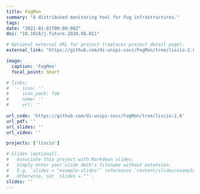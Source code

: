 ```yaml
---
title: FogMon
summary: "A distributed monitoring tool for Fog infrastructures."
tags:
date: "2021-01-01T00:00:00Z"
doi: "10.1016/j.future.2020.08.011"

# Optional external URL for project (replaces project detail page).
external_link: "https://github.com/di-unipi-socc/FogMon/tree/liscio-2.0"

image:
  caption: 'FogMon'
  focal_point: Smart

# links:
#   - icon: ''
#     icon_pack: fab
#     name: ''
#     url: ''
  
url_code: 'https://github.com/di-unipi-socc/FogMon/tree/liscio-2.0'
url_pdf: ''
url_slides: ''
url_video: ''

projects: ['liscio']

# Slides (optional).
#   Associate this project with Markdown slides.
#   Simply enter your slide deck's filename without extension.
#   E.g. `slides = "example-slides"` references `content/slides/example-slides.md`.
#   Otherwise, set `slides = ""`.
slides: ''
---
```

<!-- Here you can insert a description -->
